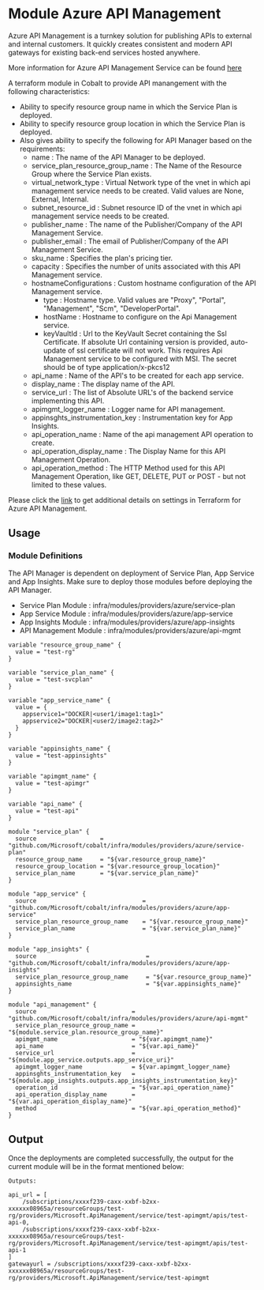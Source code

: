 # Module Azure API Management

Azure API Management is a turnkey solution for publishing APIs to external and internal customers. It quickly creates consistent and modern API gateways for existing back-end services hosted anywhere.

More information for Azure API Management Service can be found [here](https://azure.microsoft.com/en-us/services/api-management)

A terraform module in Cobalt to provide API manangement with the following characteristics:

- Ability to specify resource group name in which the Service Plan is deployed.
- Ability to specify resource group location in which the Service Plan is deployed.
- Also gives ability to specify the following for API Manager based on the requirements:
  - name : The name of the API Manager to be deployed.
  - service_plan_resource_group_name : The Name of the Resource Group where the Service Plan exists.
  - virtual_network_type : Virtual Network type of the vnet in which api management service needs to be created. Valid values are None, External, Internal.
  - subnet_resource_id : Subnet resource ID of the vnet in which api management service needs to be created.
  - publisher_name : The name of the Publisher/Company of the API Management Service.
  - publisher_email : The email of Publisher/Company of the API Management Service.
  - sku_name : Specifies the plan's pricing tier.
  - capacity : Specifies the number of units associated with this API Management service.
  - hostnameConfigurations : Custom hostname configuration of the API Management service.
    - type : Hostname type. Valid values are "Proxy", "Portal", "Management", "Scm", "DeveloperPortal".
    - hostName : Hostname to configure on the Api Management service.
    - keyVaultId : Url to the KeyVault Secret containing the Ssl Certificate. If absolute Url containing version is provided, auto-update of ssl certificate will not work. This requires Api Management service to be configured with MSI. The secret should be of type application/x-pkcs12
  - api_name : Name of the API's to be created for each app service.
  - display_name : The display name of the API.
  - service_url : The list of Absolute URL's of the backend service implementing this API.
  - apimgmt_logger_name : Logger name for API management.
  - appinsghts_instrumentation_key : Instrumentation key for App Insights.
  - api_operation_name : Name of the api management API operation to create.
  - api_operation_display_name : The Display Name for this API Management Operation.
  - api_operation_method : The HTTP Method used for this API Management Operation, like GET, DELETE, PUT or POST - but not limited to these values.

Please click the [link](https://www.terraform.io/docs/providers/azurerm/d/api_management.html) to get additional details on settings in Terraform for Azure API Management.

## Usage

### Module Definitions

The API Manager is dependent on deployment of Service Plan, App Service and App Insights. Make sure to deploy those modules before deploying the API Manager.

- Service Plan Module : infra/modules/providers/azure/service-plan
- App Service Module : infra/modules/providers/azure/app-service
- App Insights Module : infra/modules/providers/azure/app-insights
- API Management Module : infra/modules/providers/azure/api-mgmt

```
variable "resource_group_name" {
  value = "test-rg"
}

variable "service_plan_name" {
  value = "test-svcplan"
}

variable "app_service_name" {
  value = {
    appservice1="DOCKER|<user1/image1:tag1>"
    appservice2="DOCKER|<user2/image2:tag2>"
  }
}

variable "appinsights_name" {
  value = "test-appinsights"
}

variable "apimgmt_name" {
  value = "test-apimgr"
}

variable "api_name" {
  value = "test-api"
}

module "service_plan" {
  source                  = "github.com/Microsoft/cobalt/infra/modules/providers/azure/service-plan"
  resource_group_name     = "${var.resource_group_name}"
  resource_group_location = "${var.resource_group_location}"
  service_plan_name       = "${var.service_plan_name}"
}

module "app_service" {
  source                              = "github.com/Microsoft/cobalt/infra/modules/providers/azure/app-service"
  service_plan_resource_group_name    = "${var.resource_group_name}"
  service_plan_name                   = "${var.service_plan_name}"
}

module "app_insights" {
  source                               = "github.com/Microsoft/cobalt/infra/modules/providers/azure/app-insights"
  service_plan_resource_group_name     = "${var.resource_group_name}"
  appinsights_name                     = "${var.appinsights_name}"
}

module "api_management" {
  source                           = "github.com/Microsoft/cobalt/infra/modules/providers/azure/api-mgmt"
  service_plan_resource_group_name = "${module.service_plan.resource_group_name}"
  apimgmt_name                     = "${var.apimgmt_name}"
  api_name                         = "${var.api_name}"
  service_url                      = "${module.app_service.outputs.app_service_uri}"
  apimgmt_logger_name              = ${var.apimgmt_logger_name}
  appinsghts_instrumentation_key   = "${module.app_insights.outputs.app_insights_instrumentation_key}"
  operation_id                     = "${var.api_operation_name}"
  api_operation_display_name       = "${var.api_operation_display_name}"
  method                           = "${var.api_operation_method}"  
}
```

## Output

Once the deployments are completed successfully, the output for the current module will be in the format mentioned below:

```
Outputs:

api_url = [
    /subscriptions/xxxxf239-caxx-xxbf-b2xx-xxxxxx08965a/resourceGroups/test-rg/providers/Microsoft.ApiManagement/service/test-apimgmt/apis/test-api-0,
    /subscriptions/xxxxf239-caxx-xxbf-b2xx-xxxxxx08965a/resourceGroups/test-rg/providers/Microsoft.ApiManagement/service/test-apimgmt/apis/test-api-1
]
gatewayurl = /subscriptions/xxxxf239-caxx-xxbf-b2xx-xxxxxx08965a/resourceGroups/test-rg/providers/Microsoft.ApiManagement/service/test-apimgmt
```
